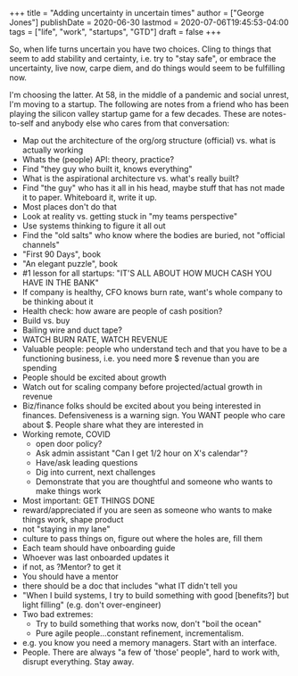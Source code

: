 +++
title = "Adding uncertainty in uncertain times"
author = ["George Jones"]
publishDate = 2020-06-30
lastmod = 2020-07-06T19:45:53-04:00
tags = ["life", "work", "startups", "GTD"]
draft = false
+++

So, when life turns uncertain you have two choices.   Cling to
things that seem to add stability and certainty, i.e. try to "stay
safe", or embrace the uncertainty, live now, carpe diem, and do
things would seem to be fulfilling now.

I'm choosing the latter.  At 58, in the middle of a pandemic and
social unrest, I'm moving to a startup. The following are notes
from a friend who has been playing the silicon valley startup game
for a few decades.   These are notes-to-self and anybody else who
cares from that conversation:

-   Map out the architecture of the org/org structure (official)
    vs. what is actually working
-   Whats the (people) API: theory, practice?
-   Find "they guy who built it, knows everything"
-   What is the aspirational architecture vs. what's really built?
-   Find "the guy" who has it all in his head, maybe stuff that has
    not made it to paper.   Whiteboard it, write it up.
-   Most places don't do that
-   Look at reality vs. getting stuck in "my teams perspective"
-   Use systems thinking to figure it all out
-   Find the "old salts" who know where the bodies are buried, not
    "official channels"
-   "First 90 Days", book
-   "An elegant puzzle", book
-   \#1 lesson for all startups: "IT'S ALL ABOUT HOW MUCH CASH YOU
    HAVE IN THE BANK"
-   If company is healthy, CFO knows burn rate, want's whole company
    to be thinking about it
-   Health check: how aware are people of cash position?
-   Build vs. buy
-   Bailing wire and duct tape?
-   WATCH BURN RATE, WATCH REVENUE
-   Valuable people: people who understand tech and that you have to
    be a functioning business,  i.e. you need more $ revenue than
    you are spending
-   People should be excited about growth
-   Watch out for scaling company before projected/actual growth in revenue
-   Biz/finance folks should be excited about you being interested
    in finances.  Defensiveness is a warning sign.   You WANT people
    who care about $.  People share what they are interested in
-   Working remote, COVID
    -   open door policy?
    -   Ask admin assistant "Can I get 1/2 hour on X's calendar"?
    -   Have/ask leading questions
    -   Dig into current, next challenges
    -   Demonstrate that you are thoughtful and someone who wants to
        make things work
-   Most important: GET THINGS DONE
-   reward/appreciated if you are seen as someone who wants to make
    things work, shape product
-   not "staying in my lane"
-   culture to pass things on, figure out where the holes are, fill them
-   Each team should have onboarding guide
-   Whoever was last onboarded updates it
-   if not, as ?Mentor? to get it
-   You should have a mentor
-   there should be a doc that includes "what IT didn't tell you
-   "When I build systems, I try to build something with good
    [benefits?] but light filling" (e.g. don't over-engineer)
-   Two bad extremes:
    -   Try to build something that works now, don't "boil the ocean"
    -   Pure agile people...constant refinement, incrementalism.
-   e.g. you know you need a memory managers.  Start with an
    interface.
-   People.  There are always "a few of 'those' people", hard to
    work with, disrupt everything.   Stay away.
